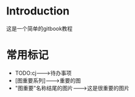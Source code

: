 # Introduction

这是一个简单的gitbook教程

# 常用标记
* TODO:cj--->待办事项
* [图重要系列]--->重要的图
* "图重要"名称结尾的图片--->这是很重要的图片